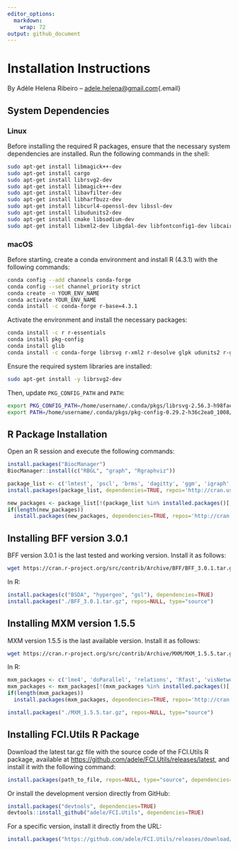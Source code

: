 ```yaml
---
editor_options: 
  markdown: 
    wrap: 72
output: github_document
---
```



# Installation Instructions

By Adèle Helena Ribeiro –
[adele.helena\@gmail.com](mailto:adele.helena@gmail.com){.email}


## System Dependencies

### Linux

Before installing the required R packages, ensure that the necessary
system dependencies are installed. Run the following commands in the
shell:

``` sh
sudo apt-get install libmagick++-dev
sudo apt-get install cargo
sudo apt-get install librsvg2-dev
sudo apt-get install libmagick++-dev
sudo apt-get install libavfilter-dev
sudo apt-get install libharfbuzz-dev
sudo apt-get install libcurl4-openssl-dev libssl-dev
sudo apt-get install libudunits2-dev
sudo apt-get install cmake libsodium-dev  
sudo apt-get install libxml2-dev libgdal-dev libfontconfig1-dev libcairo2-dev
```

### macOS

Before starting, create a conda environment and install R (4.3.1) with
the following commands:

``` sh
conda config --add channels conda-forge
conda config --set channel_priority strict
conda create -n YOUR_ENV_NAME
conda activate YOUR_ENV_NAME
conda install -c conda-forge r-base=4.3.1
```

Activate the environment and install the necessary packages:

``` sh
conda install -c r r-essentials
conda install pkg-config
conda install glib
conda install -c conda-forge librsvg r-xml2 r-desolve glpk udunits2 r-gsl gsl cxx-compiler r-rsvg
```

Ensure the required system libraries are installed:

``` sh
sudo apt-get install -y librsvg2-dev
```

Then, update `PKG_CONFIG_PATH` and `PATH`:

``` sh
export PKG_CONFIG_PATH=/home/username/.conda/pkgs/librsvg-2.56.3-h98fae49_0/lib/pkgconfig:$PKG_CONFIG_PATH
export PATH=/home/username/.conda/pkgs/pkg-config-0.29.2-h36c2ea0_1008/bin/:$PATH
```

## R Package Installation

Open an R session and execute the following commands:

``` r
install.packages("BiocManager")
BiocManager::install(c("RBGL", "graph", "Rgraphviz"))

package_list <- c('lmtest', 'pscl', 'brms', 'dagitty', 'ggm', 'igraph', 'pcalg', 'SEMgraph', 'doFuture', 'DOT', 'jsonlite', 'rsvg')
install.packages(package_list, dependencies=TRUE, repos='http://cran.us.r-project.org')

new_packages <- package_list[!(package_list %in% installed.packages()[,"Package"])]
if(length(new_packages))
  install.packages(new_packages, dependencies=TRUE, repos='http://cran.us.r-project.org')
```

## Installing BFF version 3.0.1

BFF version 3.0.1 is the last tested and working version. Install it as
follows:

``` sh
wget https://cran.r-project.org/src/contrib/Archive/BFF/BFF_3.0.1.tar.gz
```

In R:

``` r
install.packages(c("BSDA", "hypergeo", "gsl"), dependencies=TRUE)
install.packages("./BFF_3.0.1.tar.gz", repos=NULL, type="source")
```

## Installing MXM version 1.5.5

MXM version 1.5.5 is the last available version. Install it as follows:

``` sh
wget https://cran.r-project.org/src/contrib/Archive/MXM/MXM_1.5.5.tar.gz
```

In R:

``` r
mxm_packages <- c('lme4', 'doParallel', 'relations', 'Rfast', 'visNetwork', 'energy', 'geepack', 'bigmemory', 'coxme', 'Rfast2', 'Hmisc')
mxm_packages <- mxm_packages[!(mxm_packages %in% installed.packages()[,"Package"])]
if(length(mxm_packages))
  install.packages(mxm_packages, dependencies=TRUE, repos='http://cran.us.r-project.org')

install.packages("./MXM_1.5.5.tar.gz", repos=NULL, type="source")
```

## Installing FCI.Utils R Package

Download the latest tar.gz file with the source code of the FCI.Utils R
package, available at
<https://github.com/adele/FCI.Utils/releases/latest>, and install it
with the following command:

``` r
install.packages(path_to_file, repos=NULL, type="source", dependencies=TRUE)
```

Or install the development version directly from GitHub:

``` r
install.packages("devtools", dependencies=TRUE)
devtools::install_github("adele/FCI.Utils", dependencies=TRUE)
```

For a specific version, install it directly from the URL:

``` r
install.packages("https://github.com/adele/FCI.Utils/releases/download/v1.0/FCI.Utils_1.0.tar.gz", repos=NULL, method="libcurl", dependencies=TRUE)
```
